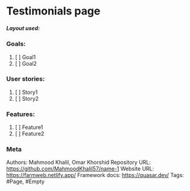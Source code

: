 # Testimonials page

##### Layout used: 

### Goals:
1. [ ] Goal1
2. [ ] Goal2

### User stories:
1. [ ] Story1
2. [ ] Story2


### Features:
1. [ ] Feature1
2. [ ] Feature2

### Meta
Authors: Mahmood Khalil, Omar Khorshid
Repository URL: https://github.com/MahmoodKhalil57/name-1
Website URL: https://farmweb.netlify.app/
Framework docs: https://quasar.dev/
Tags: #Page, #Empty